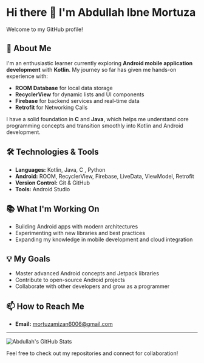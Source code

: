 # Hi there 👋 I'm Abdullah Ibne Mortuza

Welcome to my GitHub profile!

## 🚀 About Me

I'm an enthusiastic learner currently exploring **Android mobile application development** with **Kotlin**. My journey so far has given me hands-on experience with:

- **ROOM Database** for local data storage
- **RecyclerView** for dynamic lists and UI components
- **Firebase** for backend services and real-time data
- **Retrofit** for Networking Calls

I have a solid foundation in **C** and **Java**, which helps me understand core programming concepts and transition smoothly into Kotlin and Android development.

## 🛠️ Technologies & Tools

- **Languages:** Kotlin, Java, C , Python
- **Android:** ROOM, RecyclerView, Firebase, LiveData, ViewModel, Retrofit
- **Version Control:** Git & GitHub
- **Tools:** Android Studio

## 📚 What I'm Working On

- Building Android apps with modern architectures
- Experimenting with new libraries and best practices
- Expanding my knowledge in mobile development and cloud integration

## 💡 My Goals

- Master advanced Android concepts and Jetpack libraries
- Contribute to open-source Android projects
- Collaborate with other developers and grow as a programmer

## 📫 How to Reach Me

- **Email:** mortuzamizan6006@gmail.com

---

![Abdullah's GitHub Stats](https://github-readme-stats.vercel.app/api?username=abdullahibnemortuza&show_icons=true&theme=radical)

Feel free to check out my repositories and connect for collaboration!
